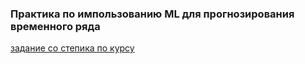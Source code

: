 ### Практика по импользованию ML для прогнозирования временного ряда
[задание со степика по курсу
](https://stepik.org/course/177216/syllabus)
